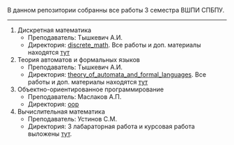 В данном репозитории собранны все работы 3 семестра ВШПИ СПБПУ. 

<hr>

  
1. Дискретная математика
   * Преподаватель: Тышкевич А.И.
   * Директория: [discrete_math](https://github.com/ksuhangit/03_sem_sbpstu/tree/main/discrete_math). Все работы и доп. материалы находятся [тут](https://disk.yandex.ru/d/EOLshCuxf0d3Vg)
2. Теория автоматов и формальных языков
   * Преподаватель: Тышкевич А.И.
   * Директория: [theory_of_automata_and_formal_languages](https://github.com/ksuhangit/03_sem_sbpstu/tree/main/theory_of_automata_and_formal_languages). Все работы и доп. материалы находятся [тут](https://disk.yandex.ru/d/Uelb_nMVtNCAkA)
3. Объектно-ориентированное программирование
   * Преподаватель: Маслаков А.П.
   * Директория: [oop](https://github.com/ksuhangit/03_sem_sbpstu/tree/main/oop)
4. Вычислительная математика
   * Преподаватель: Устинов С.М.
   * Директория: 3 лабараторная работа и курсовая работа выложены [тут](https://disk.yandex.ru/d/3tw3cukbogXOOQ).
